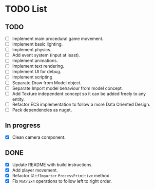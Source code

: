 # TODO List

## TODO
- [ ] Implement main procedural game movement.
- [ ] Implement basic lighting.
- [ ] Implement physics.
- [ ] Add event system (input at least).
- [ ] Implement animations.
- [ ] Implement text rendering.
- [ ] Implement UI for debug.
- [ ] Implement scripting.
- [ ] Separate Draw from Model object.
- [ ] Separate Import model behaviour from model concept.
- [ ] Add Texture independent concept so it can be added freely to any entity.
- [ ] Refactor ECS implementation to follow a more Data Oriented Design.
- [ ] Pack dependencies as nuget.

## In progress
- [x] Clean camera component.

## DONE
- [x] Update README with build instructions.
- [x] Add player movement.
- [x] Refactor `GltfImporter` `ProcessPrimitive` method.
- [x] Fix `Matrix4` operations to follow left to right order.